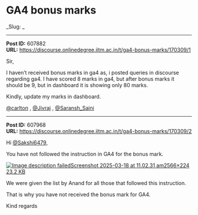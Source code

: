 # GA4 bonus marks
_Slug: _

---
**Post ID:** 607882  
**URL:** https://discourse.onlinedegree.iitm.ac.in/t/ga4-bonus-marks/170309/1  

Sir,


I haven’t received bonus marks in ga4 as, i posted queries in discourse regarding ga4. I have scored 8 marks in ga4, but after bonus marks it should be 9, but in dashboard it is showing only 80 marks.


Kindly, update my marks in dashboard.


[@carlton](/u/carlton) , [@Jivraj](/u/jivraj) , [@Saransh_Saini](/u/saransh_saini)

---
**Post ID:** 607968  
**URL:** https://discourse.onlinedegree.iitm.ac.in/t/ga4-bonus-marks/170309/2  

Hi [@Sakshi6479](/u/sakshi6479),


You have not followed the instruction in GA4 for the bonus mark.


[![Image description failed](https://europe1.discourse-cdn.com/flex013/uploads/iitm/optimized/3X/3/2/3205507ea43e03c25e60cdefccf830d9e1a803ed_2_689x60.png)Screenshot 2025-03-18 at 11.02.31 am2566×224 23.2 KB](https://europe1.discourse-cdn.com/flex013/uploads/iitm/original/3X/3/2/3205507ea43e03c25e60cdefccf830d9e1a803ed.png)


We were given the list by Anand for all those that followed this instruction.


That is why you have not received the bonus mark for GA4.


Kind regards

